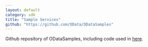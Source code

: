 ```yaml
---
layout: default
category: sdk
title: "Sample Services"
github: "https://github.com/OData/ODataSamples"
---
```

Github repository of ODataSamples, including code used in [here](http://www.odata.org/odata-services/).
